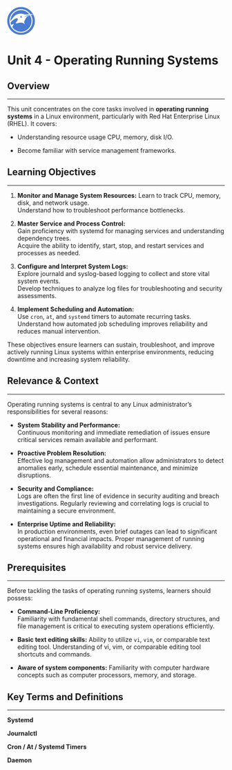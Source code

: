 <div class="flex-container">
        <img src="https://github.com/ProfessionalLinuxUsersGroup/img/blob/main/Assets/Logos/ProLUG_Round_Transparent_LOGO.png?raw=true" width="64" height="64"></img>
    <p>
        <h1>Unit 4 - Operating Running Systems</h1>
    </p>
</div>

## Overview

---

This unit concentrates on the core tasks involved in **operating running systems** in a Linux environment, particularly with Red Hat Enterprise Linux (RHEL). It covers:

- Understanding resource usage CPU, memory, disk I/O.

- Become familiar with service management frameworks.

## Learning Objectives

---

1. **Monitor and Manage System Resources:**
   Learn to track CPU, memory, disk, and network usage.  
   Understand how to troubleshoot performance bottlenecks.

1. **Master Service and Process Control:**  
   Gain proficiency with systemd for managing services and understanding dependency trees.  
   Acquire the ability to identify, start, stop, and restart services and processes as needed.

1. **Configure and Interpret System Logs:**  
   Explore journald and syslog-based logging to collect and store vital system events.  
   Develop techniques to analyze log files for troubleshooting and security assessments.

1. **Implement Scheduling and Automation:**  
   Use `cron`, `at`, and `systemd` timers to automate recurring tasks.  
   Understand how automated job scheduling improves reliability and reduces manual intervention.

These objectives ensure learners can sustain, troubleshoot, and improve actively running Linux systems within enterprise environments, reducing downtime and increasing system reliability.

## Relevance & Context

---

Operating running systems is central to any Linux administrator’s responsibilities for several reasons:

- **System Stability and Performance:**  
  Continuous monitoring and immediate remediation of issues ensure critical services remain available and performant.

- **Proactive Problem Resolution:**  
  Effective log management and automation allow administrators to detect anomalies early, schedule essential maintenance, and minimize disruptions.

- **Security and Compliance:**  
  Logs are often the first line of evidence in security auditing and breach investigations. Regularly reviewing and correlating logs is crucial to maintaining a secure environment.

- **Enterprise Uptime and Reliability:**  
  In production environments, even brief outages can lead to significant operational and financial impacts. Proper management of running systems ensures high availability and robust service delivery.

## Prerequisites

---

Before tackling the tasks of operating running systems, learners should possess:

- **Command-Line Proficiency:**  
   Familiarity with fundamental shell commands, directory structures, and file management is critical to executing system operations efficiently.

- **Basic text editing skills:**
  Ability to utilize `vi`, `vim`, or comparable text editing tool. Understanding of vi, vim, or comparable editing tool shortcuts and commands.

- **Aware of system components:**
  Familiarity with computer hardware concepts such as computer processors, memory, and storage.

## Key Terms and Definitions

---

**Systemd**

**Journalctl**

**Cron / At / Systemd Timers**

**Daemon**
